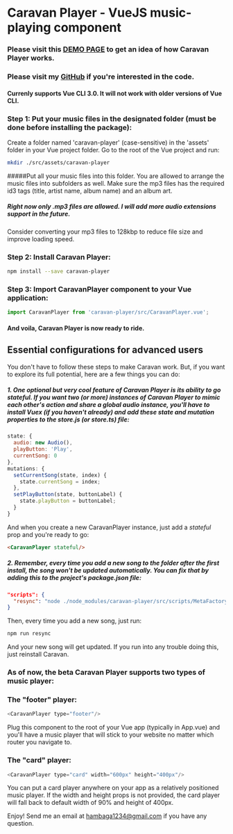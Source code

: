 # Caravan Player - VueJS music-playing component

### Please visit this [DEMO PAGE](https://caravan-player.firebaseapp.com/#/) to get an idea of how Caravan Player works.

### Please visit my [GitHub](https://github.com/phiboi/caravan-player) if you're interested in the code.

#### Currenly supports Vue CLI 3.0. It will not work with older versions of Vue CLI.

### Step 1: Put your music files in the designated folder (must be done before installing the package):
Create a folder named 'caravan-player' (case-sensitive) in the 'assets' folder in your Vue project folder. Go to the root of the Vue project and run:
```sh
mkdir ./src/assets/caravan-player
```
#####Put all your music files into this folder. You are allowed to arrange the music files into subfolders as well. Make sure the mp3 files has the required id3 tags (title, artist name, album name) and an album art.

#####  Right now only .mp3 files are allowed. I will add more audio extensions support in the future. 

Consider converting your mp3 files to 128kbp to reduce file size and improve loading speed.

### Step 2: Install Caravan Player:
```sh
npm install --save caravan-player
```

### Step 3: Import CaravanPlayer component to your Vue application:

```js
import CaravanPlayer from 'caravan-player/src/CaravanPlayer.vue';
```

#### And voila, Caravan Player is now ready to ride.

## Essential configurations for advanced users

You don't have to follow these steps to make Caravan work. But, if you want to explore its full potential, here are a few things you can do:

##### 1. One optional but very cool feature of Caravan Player is its ability to go stateful. If you want two (or more) instances of Caravan Player to mimic each other's action and share a global audio instance, you'll have to install Vuex (if you haven't already) and add these state and mutation properties to the store.js (or store.ts) file:

```js
state: {
  audio: new Audio(),
  playButton: 'Play',
  currentSong: 0
},
mutations: {
  setCurrentSong(state, index) {
    state.currentSong = index;
  },
  setPlayButton(state, buttonLabel) {
    state.playButton = buttonLabel;
  }
}
```

And when you create a new CaravanPlayer instance, just add a *stateful* prop and you're ready to go:

```html
<CaravanPlayer stateful/>
```

##### 2. Remember, every time you add a new song to the folder after the first install, the song won't be updated automatically. You can fix that by adding this to the project's package.json file:
```json
"scripts": {
  "resync": "node ./node_modules/caravan-player/src/scripts/MetaFactory.js resync"
}
```
Then, every time you add a new song, just run:
```sh
npm run resync
```
And your new song will get updated. If you run into any trouble doing this, just reinstall Caravan.

### As of now, the beta Caravan Player supports two types of music player:

### The "footer" player:

```js
<CaravanPlayer type="footer"/>
```

Plug this component to the root of your Vue app (typically in App.vue) and you'll have a music player that will stick to your website no matter which router you navigate to.

### The "card" player:

```js
<CaravanPlayer type="card" width="600px" height="400px"/>
```
You can put a card player anywhere on your app as a relatively positioned music player. If the width and height props is not provided, the card player will fall back to default width of 90% and height of 400px.

Enjoy! Send me an email at hambaga1234@gmail.com if you have any question.
